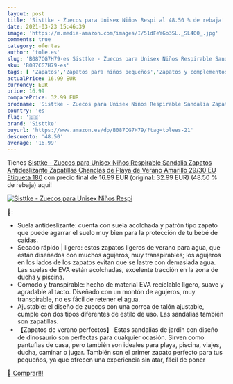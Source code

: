 ```yaml
---
layout: post
title: 'Sisttke - Zuecos para Unisex Niños Respi al 48.50 % de rebaja'
date: 2021-03-23 15:46:39
image: 'https://m.media-amazon.com/images/I/51dFeYGo3SL._SL400_.jpg'
comments: true
category: ofertas
author: 'tole.es'
slug: 'B087CG7H79-es Sisttke - Zuecos para Unisex Niños Respirable Sandalia...'
sku: 'B087CG7H79-es'
tags: [ 'Zapatos','Zapatos para niños pequeños','Zapatos y complementos','Zuecos y mules para niño','chanclas','sandalia','sisttke','zapatos','zuecos', ]
actualPrice: 16.99 EUR
currency: EUR
price: 16.99
comparePrice: 32.99 EUR
prodname: 'Sisttke - Zuecos para Unisex Niños Respirable Sandalia Zapatos Antideslizante Zapatillas Chanclas de Playa de Verano  Amarillo  29/30 EU  Etiqueta 180'
country: 'es'
flag: '🇪🇸'
brand: 'Sisttke'
buyurl: 'https://www.amazon.es/dp/B087CG7H79/?tag=tolees-21'
descuento: '48.50'
average: '16.99'
---
```


Tienes [Sisttke - Zuecos para Unisex Niños Respirable Sandalia Zapatos Antideslizante Zapatillas Chanclas de Playa de Verano  Amarillo  29/30 EU  Etiqueta 180](https://www.amazon.es/dp/B087CG7H79/?tag=tolees-21) con precio final de  16.99 EUR (original: 32.99 EUR) (48.50 %  de rebaja) aqui!

[![Sisttke - Zuecos para Unisex Niños Respi](https://m.media-amazon.com/images/I/51dFeYGo3SL._SL400_.jpg)](https://www.amazon.es/dp/B087CG7H79/?tag=tolees-21)

🔎:

- Suela antideslizante: cuenta con suela acolchada y patrón tipo zapato que puede agarrar el suelo muy bien para la protección de tu bebé de caídas.
- Secado rápido | ligero: estos zapatos ligeros de verano para agua, que están diseñados con muchos agujeros, muy transpirables; los agujeros en los lados de los zapatos evitan que se lastre con demasiada agua. Las suelas de EVA están acolchadas, excelente tracción en la zona de ducha y piscina.
- Cómodo y transpirable: hecho de material EVA reciclable ligero, suave y agradable al tacto. Diseñado con un montón de agujeros, muy transpirable, no es fácil de retener el agua.
- Ajustable: el diseño de zuecos con una correa de talón ajustable, cumple con dos tipos diferentes de estilo de uso. Las sandalias también son zapatillas.
- 【Zapatos de verano perfectos】 Estas sandalias de jardín con diseño de dinosaurio son perfectas para cualquier ocasión. Sirven como pantuflas de casa, pero también son ideales para playa, piscina, viajes, ducha, caminar o jugar. También son el primer zapato perfecto para tus pequeños, ya que ofrecen una experiencia sin atar, fácil de poner

[🛒 Comprar!!!](https://www.amazon.es/dp/B087CG7H79/?tag=tolees-21)
